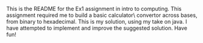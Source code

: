 This is the README for the Ex1 assignment in intro to computing.
This assignment required me to build a basic calculator\ convertor
across bases, from binary to hexadecimal. This is my solution, 
using my take on java. I have attempted to implement and improve
the suggested solution. Have fun!
